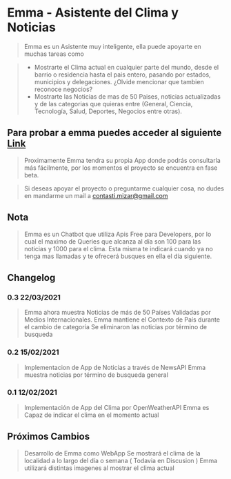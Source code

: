 # Emma - Asistente del Clima y Noticias

> Emma es un Asistente muy inteligente, ella puede apoyarte en muchas tareas como

> - Mostrarte el Clima actual en cualquier parte del mundo, desde el barrio o residencia hasta el pais entero, pasando por estados, municipios y delegaciones. ¿Olvide mencionar que tambien reconoce negocios?
> - Mostrarte las Noticias de mas de 50 Paises, noticias actualizadas y de las categorias que quieras entre (General, Ciencia, Tecnología, Salud, Deportes, Negocios entre otras).

## Para probar a emma puedes acceder al siguiente [Link](https://mizar-contasti.github.io/emma/)

> Proximamente Emma tendra su propia App donde podrás consultarla más fácilmente, por los momentos el proyecto se encuentra en fase beta.

> Si deseas apoyar el proyecto o preguntarme cualquier cosa, no dudes en mandarme un mail a contasti.mizar@gmail.com

## Nota

> Emma es un Chatbot que utiliza Apis Free para Developers, por lo cual el maximo de Queries que alcanza al día son 100 para las noticias y 1000 para el clima.
> Esta misma te indicará cuando ya no tenga mas llamadas y te ofrecerá busques en ella el día siguiente.

## Changelog

### **0.3** 22/03/2021

> Emma ahora muestra Noticias de más de 50 Países Validadas por Medios Internacionales.
> Emma mantiene el Contexto de País durante el cambio de categoría
> Se eliminaron las noticias por término de busqueda

### **0.2** 15/02/2021

> Implementacion de App de Noticias a través de NewsAPI
> Emma muestra noticias por término de busqueda general

### **0.1** 12/02/2021

> Implementación de App del Clima por OpenWeatherAPI
> Emma es Capaz de indicar el clima en el momento actual

## Próximos Cambios

> Desarrollo de Emma como WebApp
> Se mostrará el clima de la localidad a lo largo del día o semana ( Todavia en Discusion )
> Emma utilizará distintas imagenes al mostrar el clima actual
